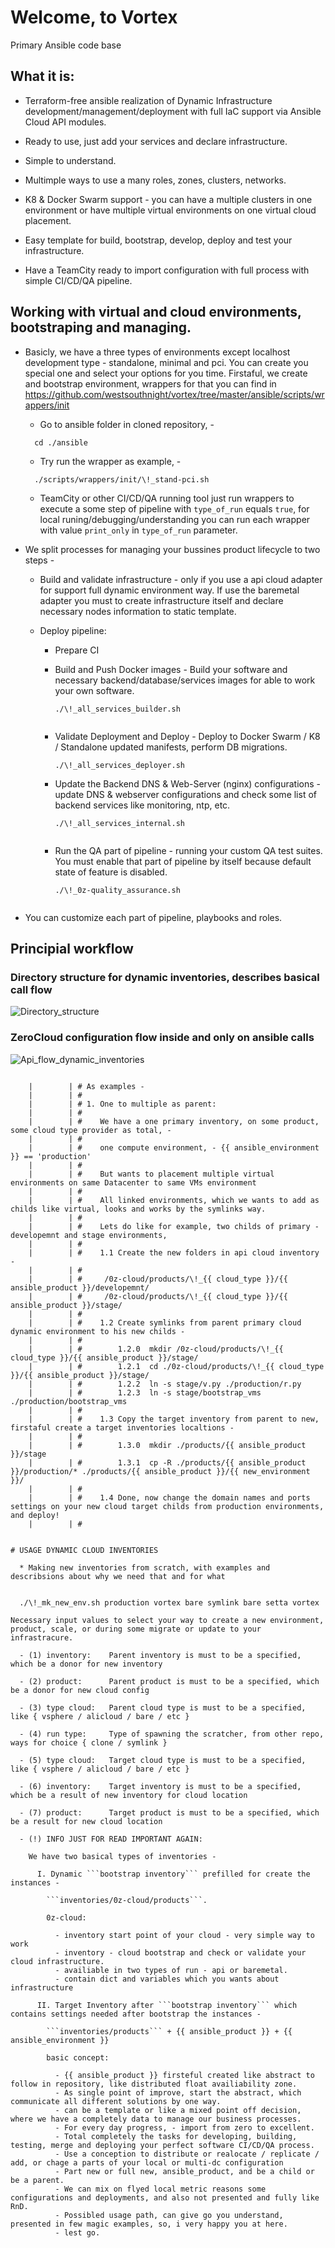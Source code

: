 # Welcome, to Vortex

Primary Ansible code base

## What it is:

  * Terraform-free ansible realization of Dynamic Infrastructure development/management/deployment with full IaC support via Ansible Cloud API modules.
  
  * Ready to use, just add your services and declare infrastructure.
  
  * Simple to understand.
  
  * Multimple ways to use a many roles, zones, clusters, networks.
  
  * K8 & Docker Swarm support - you can have a multiple clusters in one environment or have multiple virtual environments on one virtual cloud placement.
  
  * Easy template for build, bootstrap, develop, deploy and test your infrastructure.
  
  * Have a TeamCity ready to import configuration with full process with simple CI/CD/QA pipeline.

## Working with virtual and cloud environments, bootstraping and managing.

  * Basicly, we have a three types of environments except localhost development type - standalone, minimal and pci. You can create you special one and select your options for you time. Firstaful, we create and bootstrap environment, wrappers for that you can find in https://github.com/westsouthnight/vortex/tree/master/ansible/scripts/wrappers/init
  
    * Go to ansible folder in cloned repository, -
    
    ```
      cd ./ansible
    ```
    
    * Try run the wrapper as example, -
    
    ```
      ./scripts/wrappers/init/\!_stand-pci.sh
    ```
    
    * TeamCity or other CI/CD/QA running tool just run wrappers to execute a some step of pipeline with ```type_of_run``` equals ```true```, for local runing/debugging/understanding you can run each wrapper with value ```print_only``` in  ```type_of_run``` parameter.
  
  * We split processes for managing your bussines product lifecycle to two steps - 
    
    * Build and validate infrastructure - only if you use a api cloud adapter for support full dynamic environment way. If  use the baremetal adapter you must to create infrastructure itself and declare necessary nodes information to static template.
    
    * Deploy pipeline:
    
        * Prepare CI 
     
        * Build and Push Docker images - Build your software and necessary backend/database/services images for able to work your own software.
    
           ```
           ./\!_all_services_builder.sh
        
           ```
           
        * Validate Deployment and Deploy - Deploy to Docker Swarm / K8 / Standalone updated manifests, perform DB migrations.

           ```
           ./\!_all_services_deployer.sh
           
           ```
          
        * Update the Backend DNS & Web-Server (nginx) configurations - update DNS & webserver configurations and check some list of backend services like monitoring, ntp, etc.
        
           ```
           ./\!_all_services_internal.sh
        
           ```
    
        * Run the QA part of pipeline - running your custom QA test suites. You must enable that part of pipeline by itself because default state of feature is disabled.
        
           ```
           ./\!_0z-quality_assurance.sh
        
           ```
    
    
  * You can customize each part of pipeline, playbooks and roles.

## Principial workflow

### Directory structure for dynamic inventories, describes basical call flow

![Directory_structure](https://github.com/westsouthnight/vortex/blob/master/ansible/CI/vortex_work_map.png)

### ZeroCloud configuration flow inside and only on ansible calls

![Api_flow_dynamic_inventories](https://github.com/westsouthnight/vortex/blob/master/ansible/CI/vortex_api_generate_flow.png)

```

    |        | # As examples -
    |        | # 
    |        | # 1. One to multiple as parent:
    |        | # 
    |        | #    We have a one primary inventory, on some product, some cloud type provider as total, - 
    |        | # 
    |        | #    one compute environment, - {{ ansible_environment }} == 'production'
    |        | # 
    |        | #    But wants to placement multiple virtual environments on same Datacenter to same VMs environment
    |        | # 
    |        | #    All linked environments, which we wants to add as childs like virtual, looks and works by the symlinks way.
    |        | # 
    |        | #    Lets do like for example, two childs of primary - developemnt and stage environments, 
    |        | # 
    |        | #    1.1 Create the new folders in api cloud inventory - 
    |        | #
    |        | #     /0z-cloud/products/\!_{{ cloud_type }}/{{ ansible_product }}/developemnt/ 
    |        | #     /0z-cloud/products/\!_{{ cloud_type }}/{{ ansible_product }}/stage/ 
    |        | # 
    |        | #    1.2 Create symlinks from parent primary cloud dynamic environment to his new childs -
    |        | # 
    |        | #        1.2.0  mkdir /0z-cloud/products/\!_{{ cloud_type }}/{{ ansible_product }}/stage/ 
    |        | #        1.2.1  cd ./0z-cloud/products/\!_{{ cloud_type }}/{{ ansible_product }}/stage/ 
    |        | #        1.2.2  ln -s stage/v.py ./production/r.py 
    |        | #        1.2.3  ln -s stage/bootstrap_vms ./production/bootstrap_vms 
    |        | #            
    |        | #    1.3 Copy the target inventory from parent to new, firstaful create a target inventories localtions -
    |        | #            
    |        | #        1.3.0  mkdir ./products/{{ ansible_product }}/stage 
    |        | #        1.3.1  cp -R ./products/{{ ansible_product }}/production/* ./products/{{ ansible_product }}/{{ new_environment }}/ 
    |        | # 
    |        | #    1.4 Done, now change the domain names and ports settings on your new cloud target childs from production environments, and deploy!
    |        | #


# USAGE DYNAMIC CLOUD INVENTORIES

  * Making new inventories from scratch, with examples and describsions about why we need that and for what

  
  ./\!_mk_new_env.sh production vortex bare symlink bare setta vortex
  
Necessary input values to select your way to create a new environment, product, scale, or during some migrate or update to your infrastracure.

  - (1) inventory:    Parent inventory is must to be a specified, which be a donor for new inventory

  - (2) product:      Parent product is must to be a specified, which be a donor for new cloud config

  - (3) type cloud:   Parent cloud type is must to be a specified, like { vsphere / alicloud / bare / etc }

  - (4) run type:     Type of spawning the scratcher, from other repo, ways for choice { clone / symlink }

  - (5) type cloud:   Target cloud type is must to be a specified, like { vsphere / alicloud / bare / etc }

  - (6) inventory:    Target inventory is must to be a specified, which be a result of new inventory for cloud location

  - (7) product:      Target product is must to be a specified, which be a result for new cloud location

  - (!) INFO JUST FOR READ IMPORTANT AGAIN:

    We have two basical types of inventories - 

      I. Dynamic ```bootstrap inventory``` prefilled for create the instances - 

        ```inventories/0z-cloud/products```.
       
        0z-cloud:

          - inventory start point of your cloud - very simple way to work
          - inventory - cloud bootstrap and check or validate your cloud infrastructure.
          - availiable in two types of run - api or baremetal. 
          - contain dict and variables which you wants about infrastructure

      II. Target Inventory after ```bootstrap inventory``` which contains settings needed after bootstrap the instances - 

        ```inventories/products``` + {{ ansible_product }} + {{ ansible_environment }}

        basic concept:

          - {{ ansible_product }} firsteful created like abstract to follow in repository, like distributed float availiability zone.
          - As single point of improve, start the abstract, which communicate all different solutions by one way. 
          - can be a template or like a mixed point off decision, where we have a completely data to manage our business processes.
          - For every day progress, - import from zero to excellent. 
          - Total completely the tasks for developing, building, testing, merge and deploying your perfect software CI/CD/QA process.
          - Use a conception to distribute or realocate / replicate / add, or chage a parts of your local or multi-dc configuration
          - Part new or full new, ansible_product, and be a child or be a parent. 
          - We can mix on flyed local metric reasons some configurations and deployments, and also not presented and fully like RnD.
          - Possibled usage path, can give go you understand, presented in few magic examples, so, i very happy you at here. 
          - lest go.


